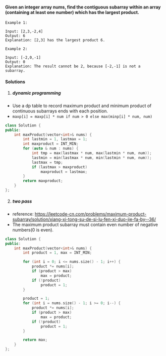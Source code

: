 #### Given an integer array nums, find the contiguous subarray within an array (containing at least one number) which has the largest product.

```
Example 1:

Input: [2,3,-2,4]
Output: 6
Explanation: [2,3] has the largest product 6.

Example 2:

Input: [-2,0,-1]
Output: 0
Explanation: The result cannot be 2, because [-2,-1] is not a subarray.
```

#### Solutions

1. ##### dynamic programming

- Use a dp table to record maximum product and minimum product of continuous subarrays ends with each position.
- `maxp[i] = maxp[i] * num if num > 0 else max(minp[i] * num, num)`

```cpp
class Solution {
public:
    int maxProduct(vector<int>& nums) {
        int lastmin = 1, lastmax = 1;
        int maxproduct = INT_MIN;
        for (auto & num : nums) {
            int tmp = max(lastmax * num, max(lastmin * num, num));
            lastmin = min(lastmax * num, min(lastmin * num, num));
            lastmax = tmp;
            if (lastmax > maxproduct)
                maxproduct = lastmax;
        }
        return maxproduct;
    }
};
```



2. ##### two pass

- reference: https://leetcode-cn.com/problems/maximum-product-subarray/solution/xiang-xi-tong-su-de-si-lu-fen-xi-duo-jie-fa-by--36/
- The maximum product subarray must contain even number of negative numbers(0 is even).

```cpp
class Solution {
public:
    int maxProduct(vector<int>& nums) {
        int product = 1, max = INT_MIN;

        for (int i = 0; i <= nums.size() - 1; i++) {
            product *= nums[i];
            if (product > max)
                max = product;
            if (!product)
                product = 1;
        }

        product = 1;
        for (int i = nums.size() - 1; i >= 0; i--) {
            product *= nums[i];
            if (product > max)
                max = product;
            if (!product)
                product = 1;
        }

        return max;
    }
};
```